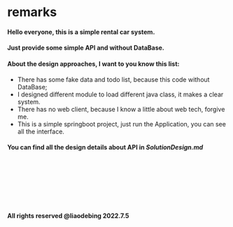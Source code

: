 # remarks


#### Hello everyone, this is a simple rental car system.
#### Just provide some simple API and without DataBase.

#### About the design approaches, I want to you know this list:

* There has some fake data and todo list, because this code without DataBase;
* I designed different module to load different java class, it makes a clear system.
* There has no web client, because I know a little about web tech, forgive me.
* This is a simple springboot project, just run the Application, you can see all the interface.


#### You can find all the design details about API in ***SolutionDesign.md***

<br/>
<br/>
<br/>
<br/>
<br/>
<br/>

#### All rights reserved @liaodebing 2022.7.5